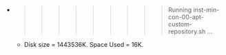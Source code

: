 * >>>>>>>>> Running inst-min-con-00-apt-custom-repository.sh ...
  * Disk size = 1443536K. Space Used = 16K.
